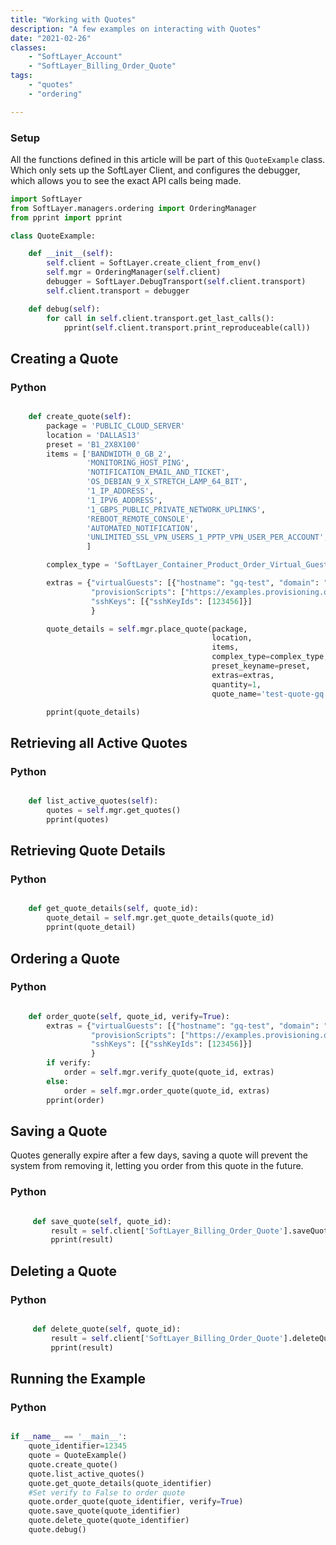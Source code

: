 ```yaml
---
title: "Working with Quotes"
description: "A few examples on interacting with Quotes"
date: "2021-02-26"
classes: 
    - "SoftLayer_Account"
    - "SoftLayer_Billing_Order_Quote"
tags:
    - "quotes"
    - "ordering"

---
```


### Setup
All the functions defined in this article will be part of this `QuoteExample` class. Which only sets up the SoftLayer Client, and configures the debugger, which allows you to see the exact API calls being made.

```python
import SoftLayer
from SoftLayer.managers.ordering import OrderingManager
from pprint import pprint

class QuoteExample:

    def __init__(self):
        self.client = SoftLayer.create_client_from_env()
        self.mgr = OrderingManager(self.client)
        debugger = SoftLayer.DebugTransport(self.client.transport)
        self.client.transport = debugger

    def debug(self):
        for call in self.client.transport.get_last_calls():
            pprint(self.client.transport.print_reproduceable(call))

```

## Creating a Quote

### Python
```python

    def create_quote(self):
        package = 'PUBLIC_CLOUD_SERVER'
        location = 'DALLAS13'
        preset = 'B1_2X8X100'
        items = ['BANDWIDTH_0_GB_2',
                 'MONITORING_HOST_PING',
                 'NOTIFICATION_EMAIL_AND_TICKET',
                 'OS_DEBIAN_9_X_STRETCH_LAMP_64_BIT',
                 '1_IP_ADDRESS',
                 '1_IPV6_ADDRESS',
                 '1_GBPS_PUBLIC_PRIVATE_NETWORK_UPLINKS',
                 'REBOOT_REMOTE_CONSOLE',
                 'AUTOMATED_NOTIFICATION',
                 'UNLIMITED_SSL_VPN_USERS_1_PPTP_VPN_USER_PER_ACCOUNT',
                 ]

        complex_type = 'SoftLayer_Container_Product_Order_Virtual_Guest'

        extras = {"virtualGuests": [{"hostname": "gq-test", "domain": "test.com"}],
                  "provisionScripts": ["https://examples.provisioning.org"],
                  "sshKeys": [{"sshKeyIds": [123456]}]
                  }

        quote_details = self.mgr.place_quote(package,
                                             location,
                                             items,
                                             complex_type=complex_type,
                                             preset_keyname=preset,
                                             extras=extras,
                                             quantity=1,
                                             quote_name='test-quote-gq')

        pprint(quote_details)

```

## Retrieving all Active Quotes

### Python
```python

    def list_active_quotes(self):
        quotes = self.mgr.get_quotes()
        pprint(quotes)
```

## Retrieving Quote Details

### Python
```python

    def get_quote_details(self, quote_id):
        quote_detail = self.mgr.get_quote_details(quote_id)
        pprint(quote_detail)
```

## Ordering a Quote

### Python
```python

    def order_quote(self, quote_id, verify=True):
        extras = {"virtualGuests": [{"hostname": "gq-test", "domain": "cloud.com"}],
                  "provisionScripts": ["https://examples.provisioning.org"],
                  "sshKeys": [{"sshKeyIds": [123456]}]
                  }
        if verify:
            order = self.mgr.verify_quote(quote_id, extras)
        else:
            order = self.mgr.order_quote(quote_id, extras)
        pprint(order)

```
## Saving a Quote
Quotes generally expire after a few days, saving a quote will prevent the system from removing it, letting you order from this quote in the future.
### Python
```python

     def save_quote(self, quote_id):
         result = self.client['SoftLayer_Billing_Order_Quote'].saveQuote(id=quote_id)
         pprint(result)

```

## Deleting a Quote

### Python
```python

     def delete_quote(self, quote_id):
         result = self.client['SoftLayer_Billing_Order_Quote'].deleteQuote(id=quote_id)
         pprint(result)

```

## Running the Example

### Python
```python

if __name__ == '__main__':
    quote_identifier=12345
    quote = QuoteExample()
    quote.create_quote()
    quote.list_active_quotes()
    quote.get_quote_details(quote_identifier)
    #Set verify to False to order quote
    quote.order_quote(quote_identifier, verify=True)
    quote.save_quote(quote_identifier)
    quote.delete_quote(quote_identifier)
    quote.debug()

```